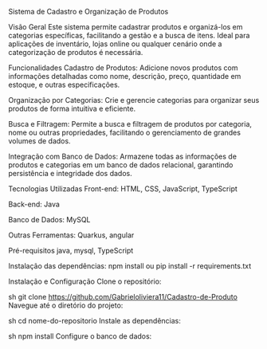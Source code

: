 Sistema de Cadastro e Organização de Produtos

Visão Geral
Este sistema permite cadastrar produtos e organizá-los em categorias específicas, facilitando a gestão e a busca de itens. Ideal para aplicações de inventário, lojas online ou qualquer cenário onde a categorização de produtos é necessária.

Funcionalidades
Cadastro de Produtos: Adicione novos produtos com informações detalhadas como nome, descrição, preço, quantidade em estoque, e outras especificações.

Organização por Categorias: Crie e gerencie categorias para organizar seus produtos de forma intuitiva e eficiente.

Busca e Filtragem: Permite a busca e filtragem de produtos por categoria, nome ou outras propriedades, facilitando o gerenciamento de grandes volumes de dados.

Integração com Banco de Dados: Armazene todas as informações de produtos e categorias em um banco de dados relacional, garantindo persistência e integridade dos dados.

Tecnologias Utilizadas
Front-end: HTML, CSS, JavaScript, TypeScript

Back-end: Java

Banco de Dados: MySQL

Outras Ferramentas: Quarkus, angular

Pré-requisitos
java, mysql, TypeScript

Instalação das dependências: npm install ou pip install -r requirements.txt

Instalação e Configuração
Clone o repositório:

sh
git clone https://github.com/Gabrieloliviera11/Cadastro-de-Produto
Navegue até o diretório do projeto:

sh
cd nome-do-repositorio
Instale as dependências:

sh
npm install
Configure o banco de dados:
